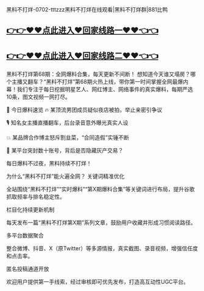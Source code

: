 黑料不打烊-0702-tttzzz黑料不打烊在线观看|黑料不打烊群|881比鸭

## [👉👉♥♥点此进入♥回家线路一♥♥👈👈](https://unpkg.com/182-3run/index.html)
## [👉👉♥♥点此进入♥回家线路二♥♥👈👈](https://unpkg.com/182-8run/index.html)

黑料不打烊第68期：全网爆料合集，每天更新不间断！
想知道今天谁又塌房？哪个主播又翻车？“黑料不打烊”第68期火热上线，带你第一时间掌握全网最爆内幕！我们专注于每日挖掘明星艺人、网红博主、网络事件的真实爆料，每期严选10条，图文视频一网打尽。

📌 今日爆料速览
🔥 某顶流男团成员疑似夜店被拍，举止亲密引争议

🎙 知名女主播直播翻车，后台录音意外曝光真实人设

💥 某品牌合作博主怒斥割韭菜，“合同造假”实锤不断

🧨 某平台突封数十账号，背后是否隐藏灰产交易？

每日爆料不过夜，黑料持续不打烊！

为什么“黑料不打烊”能火遍全网？
关键词精准优化

全站围绕“黑料不打烊”“实时爆料”“第X期爆料合集”等关键词进行布局，提升谷歌抓取频率与排名稳定性。

栏目化持续更新机制

每天发布一篇“黑料不打烊第X期”系列文章，鼓励用户收藏并形成习惯阅读路径。

多平台数据聚合

整合微博、抖音、X（原Twitter）等多源情报，真实截图、录音视频，增强信任度和点击率。

匿名投稿通道开放

欢迎用户提供第一手线索，经过审核即可优先发布，打造高互动性UGC平台。
